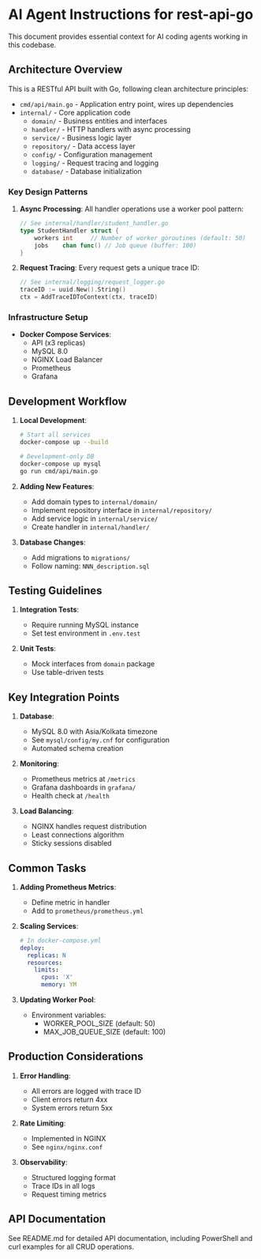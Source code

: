 # AI Agent Instructions for rest-api-go

This document provides essential context for AI coding agents working in this codebase.

## Architecture Overview

This is a RESTful API built with Go, following clean architecture principles:

- `cmd/api/main.go` - Application entry point, wires up dependencies
- `internal/` - Core application code
  - `domain/` - Business entities and interfaces
  - `handler/` - HTTP handlers with async processing
  - `service/` - Business logic layer
  - `repository/` - Data access layer
  - `config/` - Configuration management
  - `logging/` - Request tracing and logging
  - `database/` - Database initialization

### Key Design Patterns

1. **Async Processing**: All handler operations use a worker pool pattern:

   ```go
   // See internal/handler/student_handler.go
   type StudentHandler struct {
       workers int     // Number of worker goroutines (default: 50)
       jobs    chan func() // Job queue (buffer: 100)
   }
   ```

2. **Request Tracing**: Every request gets a unique trace ID:
   ```go
   // See internal/logging/request_logger.go
   traceID := uuid.New().String()
   ctx = AddTraceIDToContext(ctx, traceID)
   ```

### Infrastructure Setup

- **Docker Compose Services**:
  - API (x3 replicas)
  - MySQL 8.0
  - NGINX Load Balancer
  - Prometheus
  - Grafana

## Development Workflow

1. **Local Development**:

   ```bash
   # Start all services
   docker-compose up --build

   # Development-only DB
   docker-compose up mysql
   go run cmd/api/main.go
   ```

2. **Adding New Features**:

   - Add domain types to `internal/domain/`
   - Implement repository interface in `internal/repository/`
   - Add service logic in `internal/service/`
   - Create handler in `internal/handler/`

3. **Database Changes**:
   - Add migrations to `migrations/`
   - Follow naming: `NNN_description.sql`

## Testing Guidelines

1. **Integration Tests**:

   - Require running MySQL instance
   - Set test environment in `.env.test`

2. **Unit Tests**:
   - Mock interfaces from `domain` package
   - Use table-driven tests

## Key Integration Points

1. **Database**:

   - MySQL 8.0 with Asia/Kolkata timezone
   - See `mysql/config/my.cnf` for configuration
   - Automated schema creation

2. **Monitoring**:

   - Prometheus metrics at `/metrics`
   - Grafana dashboards in `grafana/`
   - Health check at `/health`

3. **Load Balancing**:
   - NGINX handles request distribution
   - Least connections algorithm
   - Sticky sessions disabled

## Common Tasks

1. **Adding Prometheus Metrics**:

   - Define metric in handler
   - Add to `prometheus/prometheus.yml`

2. **Scaling Services**:

   ```yaml
   # In docker-compose.yml
   deploy:
     replicas: N
     resources:
       limits:
         cpus: 'X'
         memory: YM
   ```

3. **Updating Worker Pool**:
   - Environment variables:
     - WORKER_POOL_SIZE (default: 50)
     - MAX_JOB_QUEUE_SIZE (default: 100)

## Production Considerations

1. **Error Handling**:

   - All errors are logged with trace ID
   - Client errors return 4xx
   - System errors return 5xx

2. **Rate Limiting**:

   - Implemented in NGINX
   - See `nginx/nginx.conf`

3. **Observability**:
   - Structured logging format
   - Trace IDs in all logs
   - Request timing metrics

## API Documentation

See README.md for detailed API documentation, including PowerShell and curl examples for all CRUD operations.
